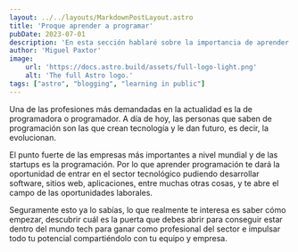 ```yaml
---
layout: ../../layouts/MarkdownPostLayout.astro
title: 'Proque aprender a programar'
pubDate: 2023-07-01
description: 'En esta sección hablaré sobre la importancia de aprender a programar'
author: 'Miguel Paxtor'
image:
    url: 'https://docs.astro.build/assets/full-logo-light.png'
    alt: 'The full Astro logo.'
tags: ["astro", "blogging", "learning in public"]
---
```

Una de las profesiones más demandadas en la actualidad es la de programadora o programador. A día de hoy, las personas que saben de programación son las que crean tecnología y le dan futuro, es decir, la evolucionan.

El punto fuerte de las empresas más importantes a nivel mundial y de las startups es la programación. Por lo que aprender programación te dará la oportunidad de entrar en el sector tecnológico pudiendo desarrollar software, sitios web, aplicaciones, entre muchas otras cosas, y te abre el campo de las oportunidades laborales.

Seguramente esto ya lo sabías, lo que realmente te interesa es saber cómo empezar, descubrir cuál es la puerta que debes abrir para conseguir estar dentro del mundo tech para ganar como profesional del sector e impulsar todo tu potencial compartiéndolo con tu equipo y empresa.